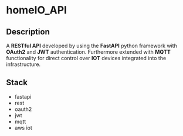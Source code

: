 # homeIO_API

  

## Description

A **RESTful API** developed by using the **FastAPI** python framework with **OAuth2** and **JWT** authentication. Furthermore extended with **MQTT** functionality for direct control over **IOT** devices integrated into the infrastructure.

## Stack

 - fastapi
 - rest
 - oauth2
 - jwt
 - mqtt
 - aws iot